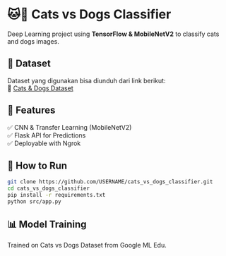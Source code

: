# 🐱🐶 Cats vs Dogs Classifier

Deep Learning project using **TensorFlow & MobileNetV2** to classify cats and dogs images.

## 📂 Dataset
Dataset yang digunakan bisa diunduh dari link berikut:  
🔗 [Cats & Dogs Dataset](https://storage.googleapis.com/mledu-datasets/cats_and_dogs_filtered.zip)

## 📌 Features
✅ CNN & Transfer Learning (MobileNetV2)  
✅ Flask API for Predictions  
✅ Deployable with Ngrok  

## 🚀 How to Run
```bash
git clone https://github.com/USERNAME/cats_vs_dogs_classifier.git
cd cats_vs_dogs_classifier
pip install -r requirements.txt
python src/app.py
```

## 📊 Model Training
Trained on Cats vs Dogs Dataset from Google ML Edu.
